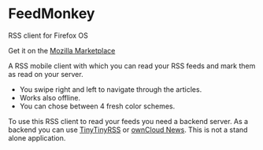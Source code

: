FeedMonkey
==========

RSS client for Firefox OS

Get it on the [Mozilla Marketplace](https://marketplace.firefox.com/app/feedmonkey/)

A RSS mobile client with which you can read your RSS feeds and mark them as read on your server. 

- You swipe right and left to navigate through the articles.
- Works also offline.
- You can chose between 4 fresh color schemes.

To use this RSS client to read your feeds you need a backend server. As a backend you can use [TinyTinyRSS](http://tt-rss.org) or [ownCloud News](http://apps.owncloud.com/content/show.php/News?content=158434). This is not a stand alone application.
